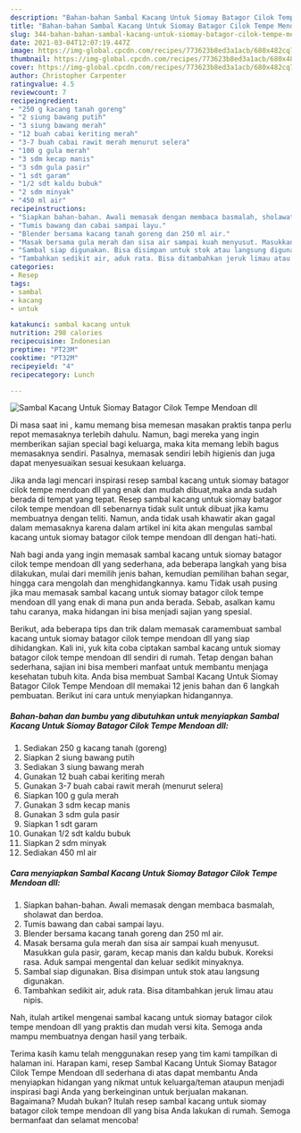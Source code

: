 ```yaml
---
description: "Bahan-bahan Sambal Kacang Untuk Siomay Batagor Cilok Tempe Mendoan dll yang enak dan Mudah Dibuat"
title: "Bahan-bahan Sambal Kacang Untuk Siomay Batagor Cilok Tempe Mendoan dll yang enak dan Mudah Dibuat"
slug: 344-bahan-bahan-sambal-kacang-untuk-siomay-batagor-cilok-tempe-mendoan-dll-yang-enak-dan-mudah-dibuat
date: 2021-03-04T12:07:19.447Z
image: https://img-global.cpcdn.com/recipes/773623b8ed3a1acb/680x482cq70/sambal-kacang-untuk-siomay-batagor-cilok-tempe-mendoan-dll-foto-resep-utama.jpg
thumbnail: https://img-global.cpcdn.com/recipes/773623b8ed3a1acb/680x482cq70/sambal-kacang-untuk-siomay-batagor-cilok-tempe-mendoan-dll-foto-resep-utama.jpg
cover: https://img-global.cpcdn.com/recipes/773623b8ed3a1acb/680x482cq70/sambal-kacang-untuk-siomay-batagor-cilok-tempe-mendoan-dll-foto-resep-utama.jpg
author: Christopher Carpenter
ratingvalue: 4.5
reviewcount: 7
recipeingredient:
- "250 g kacang tanah goreng"
- "2 siung bawang putih"
- "3 siung bawang merah"
- "12 buah cabai keriting merah"
- "3-7 buah cabai rawit merah menurut selera"
- "100 g gula merah"
- "3 sdm kecap manis"
- "3 sdm gula pasir"
- "1 sdt garam"
- "1/2 sdt kaldu bubuk"
- "2 sdm minyak"
- "450 ml air"
recipeinstructions:
- "Siapkan bahan-bahan. Awali memasak dengan membaca basmalah, sholawat dan berdoa."
- "Tumis bawang dan cabai sampai layu."
- "Blender bersama kacang tanah goreng dan 250 ml air."
- "Masak bersama gula merah dan sisa air sampai kuah menyusut. Masukkan gula pasir, garam, kecap manis dan kaldu bubuk. Koreksi rasa. Aduk sampai mengental dan keluar sedikit minyaknya."
- "Sambal siap digunakan. Bisa disimpan untuk stok atau langsung digunakan."
- "Tambahkan sedikit air, aduk rata. Bisa ditambahkan jeruk limau atau nipis."
categories:
- Resep
tags:
- sambal
- kacang
- untuk

katakunci: sambal kacang untuk 
nutrition: 298 calories
recipecuisine: Indonesian
preptime: "PT23M"
cooktime: "PT32M"
recipeyield: "4"
recipecategory: Lunch

---
```



![Sambal Kacang Untuk Siomay Batagor Cilok Tempe Mendoan dll](https://img-global.cpcdn.com/recipes/773623b8ed3a1acb/680x482cq70/sambal-kacang-untuk-siomay-batagor-cilok-tempe-mendoan-dll-foto-resep-utama.jpg)

Di masa  saat ini , kamu memang bisa memesan masakan praktis tanpa perlu repot memasaknya terlebih dahulu. Namun, bagi mereka yang ingin memberikan sajian special bagi keluarga, maka kita memang lebih bagus memasaknya sendiri. Pasalnya, memasak sendiri lebih higienis dan juga dapat menyesuaikan sesuai kesukaan keluarga.

Jika anda lagi mencari inspirasi resep sambal kacang untuk siomay batagor cilok tempe mendoan dll yang enak dan mudah dibuat,maka anda sudah berada di tempat yang tepat. Resep sambal kacang untuk siomay batagor cilok tempe mendoan dll  sebenarnya tidak sulit untuk dibuat jika kamu membuatnya dengan teliti. Namun, anda tidak usah khawatir akan gagal dalam memasaknya 
karena dalam artikel ini kita akan mengulas sambal kacang untuk siomay batagor cilok tempe mendoan dll dengan hati-hati.  



Nah bagi anda yang ingin memasak sambal kacang untuk siomay batagor cilok tempe mendoan dll yang sederhana, ada beberapa langkah yang bisa dilakukan, mulai dari memilih jenis bahan, kemudian pemilihan bahan segar, hingga cara mengolah dan menghidangkannya. kamu Tidak usah pusing jika mau memasak sambal kacang untuk siomay batagor cilok tempe mendoan dll yang enak di mana pun anda berada. Sebab, asalkan kamu  tahu caranya, maka hidangan ini bisa menjadi sajian yang spesial.

Berikut, ada beberapa tips dan trik dalam memasak caramembuat sambal kacang untuk siomay batagor cilok tempe mendoan dll yang siap dihidangkan. Kali ini, yuk kita coba ciptakan sambal kacang untuk siomay batagor cilok tempe mendoan dll sendiri di rumah. Tetap dengan bahan sederhana, sajian ini bisa memberi manfaat untuk membantu menjaga kesehatan tubuh kita. Anda bisa membuat Sambal Kacang Untuk Siomay Batagor Cilok Tempe Mendoan dll memakai 12 jenis bahan dan 6 langkah pembuatan. Berikut ini cara untuk menyiapkan hidangannya.

<!--inarticleads1-->

##### Bahan-bahan dan bumbu yang dibutuhkan untuk menyiapkan Sambal Kacang Untuk Siomay Batagor Cilok Tempe Mendoan dll:

1. Sediakan 250 g kacang tanah (goreng)
1. Siapkan 2 siung bawang putih
1. Sediakan 3 siung bawang merah
1. Gunakan 12 buah cabai keriting merah
1. Gunakan 3-7 buah cabai rawit merah (menurut selera)
1. Siapkan 100 g gula merah
1. Gunakan 3 sdm kecap manis
1. Gunakan 3 sdm gula pasir
1. Siapkan 1 sdt garam
1. Gunakan 1/2 sdt kaldu bubuk
1. Siapkan 2 sdm minyak
1. Sediakan 450 ml air




<!--inarticleads2-->

##### Cara menyiapkan Sambal Kacang Untuk Siomay Batagor Cilok Tempe Mendoan dll:

1. Siapkan bahan-bahan. Awali memasak dengan membaca basmalah, sholawat dan berdoa.
1. Tumis bawang dan cabai sampai layu.
1. Blender bersama kacang tanah goreng dan 250 ml air.
1. Masak bersama gula merah dan sisa air sampai kuah menyusut. Masukkan gula pasir, garam, kecap manis dan kaldu bubuk. Koreksi rasa. Aduk sampai mengental dan keluar sedikit minyaknya.
1. Sambal siap digunakan. Bisa disimpan untuk stok atau langsung digunakan.
1. Tambahkan sedikit air, aduk rata. Bisa ditambahkan jeruk limau atau nipis.




Nah, itulah artikel mengenai  sambal kacang untuk siomay batagor cilok tempe mendoan dll  yang praktis dan mudah versi kita. Semoga anda mampu membuatnya dengan hasil yang terbaik. 

Terima kasih kamu telah menggunakan resep yang tim kami tampilkan di halaman ini. Harapan kami, resep  Sambal Kacang Untuk Siomay Batagor Cilok Tempe Mendoan dll sederhana di atas dapat membantu Anda menyiapkan hidangan yang nikmat untuk keluarga/teman ataupun menjadi inspirasi bagi Anda yang berkeinginan untuk berjualan makanan. Bagaimana? Mudah bukan? Itulah resep sambal kacang untuk siomay batagor cilok tempe mendoan dll yang bisa Anda lakukan di rumah. Semoga bermanfaat dan selamat mencoba!

